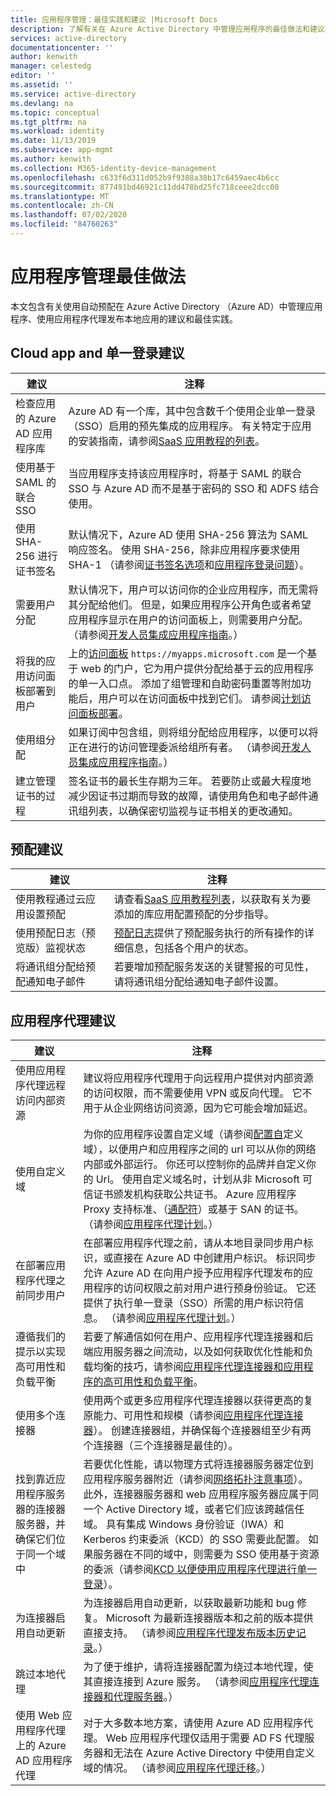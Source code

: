 ```yaml
---
title: 应用程序管理：最佳实践和建议 |Microsoft Docs
description: 了解有关在 Azure Active Directory 中管理应用程序的最佳做法和建议。 了解如何使用自动预配并使用应用程序代理发布本地应用。
services: active-directory
documentationcenter: ''
author: kenwith
manager: celestedg
editor: ''
ms.assetid: ''
ms.service: active-directory
ms.devlang: na
ms.topic: conceptual
ms.tgt_pltfrm: na
ms.workload: identity
ms.date: 11/13/2019
ms.subservice: app-mgmt
ms.author: kenwith
ms.collection: M365-identity-device-management
ms.openlocfilehash: c633f6d311d052b9f9388a38b17c6459aec4b6cc
ms.sourcegitcommit: 877491bd46921c11dd478bd25fc718ceee2dcc08
ms.translationtype: MT
ms.contentlocale: zh-CN
ms.lasthandoff: 07/02/2020
ms.locfileid: "84760263"
---
```

# <a name="application-management-best-practices"></a>应用程序管理最佳做法

本文包含有关使用自动预配在 Azure Active Directory （Azure AD）中管理应用程序、使用应用程序代理发布本地应用的建议和最佳实践。

## <a name="cloud-app-and-single-sign-on-recommendations"></a>Cloud app and 单一登录建议
| 建议 | 注释 |
| --- | --- |
| 检查应用的 Azure AD 应用程序库  | Azure AD 有一个库，其中包含数千个使用企业单一登录（SSO）启用的预先集成的应用程序。 有关特定于应用的安装指南，请参阅[SaaS 应用教程的列表](https://azure.microsoft.com/documentation/articles/active-directory-saas-tutorial-list/)。  | 
| 使用基于 SAML 的联合 SSO  | 当应用程序支持该应用程序时，将基于 SAML 的联合 SSO 与 Azure AD 而不是基于密码的 SSO 和 ADFS 结合使用。  | 
| 使用 SHA-256 进行证书签名  | 默认情况下，Azure AD 使用 SHA-256 算法为 SAML 响应签名。 使用 SHA-256，除非应用程序要求使用 SHA-1 （请参阅[证书签名选项](certificate-signing-options.md)和[应用程序登录问题](application-sign-in-problem-application-error.md)）。  | 
| 需要用户分配  | 默认情况下，用户可以访问你的企业应用程序，而无需将其分配给他们。 但是，如果应用程序公开角色或者希望应用程序显示在用户的访问面板上，则需要用户分配。 （请参阅[开发人员集成应用程序指南](developer-guidance-for-integrating-applications.md)。）  | 
| 将我的应用访问面板部署到用户 | 上的[访问面板](end-user-experiences.md) `https://myapps.microsoft.com` 是一个基于 web 的门户，它为用户提供分配给基于云的应用程序的单一入口点。 添加了组管理和自助密码重置等附加功能后，用户可以在访问面板中找到它们。 请参阅[计划访问面板部署](access-panel-deployment-plan.md)。
| 使用组分配  | 如果订阅中包含组，则将组分配给应用程序，以便可以将正在进行的访问管理委派给组所有者。 （请参阅[开发人员集成应用程序指南](developer-guidance-for-integrating-applications.md)。）   | 
| 建立管理证书的过程 | 签名证书的最长生存期为三年。 若要防止或最大程度地减少因证书过期而导致的故障，请使用角色和电子邮件通讯组列表，以确保密切监视与证书相关的更改通知。 |

## <a name="provisioning-recommendations"></a>预配建议
| 建议 | 注释 |
| --- | --- |
| 使用教程通过云应用设置预配 | 请查看[SaaS 应用教程列表](https://azure.microsoft.com/documentation/articles/active-directory-saas-tutorial-list/)，以获取有关为要添加的库应用配置预配的分步指导。 |
| 使用预配日志（预览版）监视状态 | [预配日志](../reports-monitoring/concept-provisioning-logs.md?context=azure/active-directory/manage-apps/context/manage-apps-context)提供了预配服务执行的所有操作的详细信息，包括各个用户的状态。 |
| 将通讯组分配给预配通知电子邮件 | 若要增加预配服务发送的关键警报的可见性，请将通讯组分配给通知电子邮件设置。 |


## <a name="application-proxy-recommendations"></a>应用程序代理建议
| 建议 | 注释 |
| --- | --- |
| 使用应用程序代理远程访问内部资源 | 建议将应用程序代理用于向远程用户提供对内部资源的访问权限，而不需要使用 VPN 或反向代理。 它不用于从企业网络访问资源，因为它可能会增加延迟。
| 使用自定义域 | 为你的应用程序设置自定义域（请参阅[配置自](application-proxy-configure-custom-domain.md)定义域），以便用户和应用程序之间的 url 可以从你的网络内部或外部运行。 你还可以控制你的品牌并自定义你的 Url。  使用自定义域名时，计划从非 Microsoft 可信证书颁发机构获取公共证书。 Azure 应用程序 Proxy 支持标准、（[通配符](application-proxy-wildcard.md)）或基于 SAN 的证书。 （请参阅[应用程序代理计划](application-proxy-deployment-plan.md)。） |
| 在部署应用程序代理之前同步用户 | 在部署应用程序代理之前，请从本地目录同步用户标识，或直接在 Azure AD 中创建用户标识。 标识同步允许 Azure AD 在向用户授予应用程序代理发布的应用程序的访问权限之前对用户进行预身份验证。 它还提供了执行单一登录（SSO）所需的用户标识符信息。 （请参阅[应用程序代理计划](application-proxy-deployment-plan.md)。） |
| 遵循我们的提示以实现高可用性和负载平衡 | 若要了解通信如何在用户、应用程序代理连接器和后端应用服务器之间流动，以及如何获取优化性能和负载均衡的技巧，请参阅[应用程序代理连接器和应用程序的高可用性和负载平衡](application-proxy-high-availability-load-balancing.md)。 |
| 使用多个连接器 | 使用两个或更多应用程序代理连接器以获得更高的复原能力、可用性和规模（请参阅[应用程序代理连接器](application-proxy-connectors.md)）。 创建连接器组，并确保每个连接器组至少有两个连接器（三个连接器是最佳的）。 |
| 找到靠近应用程序服务器的连接器服务器，并确保它们位于同一个域中 | 若要优化性能，请以物理方式将连接器服务器定位到应用程序服务器附近（请参阅[网络拓扑注意事项](application-proxy-network-topology.md)）。 此外，连接器服务器和 web 应用程序服务器应属于同一个 Active Directory 域，或者它们应该跨越信任域。 具有集成 Windows 身份验证（IWA）和 Kerberos 约束委派（KCD）的 SSO 需要此配置。 如果服务器在不同的域中，则需要为 SSO 使用基于资源的委派（请参阅[KCD 以便使用应用程序代理进行单一登录](application-proxy-configure-single-sign-on-with-kcd.md)）。 |
| 为连接器启用自动更新 | 为连接器启用自动更新，以获取最新功能和 bug 修复。 Microsoft 为最新连接器版本和之前的版本提供直接支持。 （请参阅[应用程序代理发布版本历史记录](application-proxy-release-version-history.md)。） |
| 跳过本地代理 | 为了便于维护，请将连接器配置为绕过本地代理，使其直接连接到 Azure 服务。 （请参阅[应用程序代理连接器和代理服务器](application-proxy-configure-connectors-with-proxy-servers.md)。） |
| 使用 Web 应用程序代理上的 Azure AD 应用程序代理 | 对于大多数本地方案，请使用 Azure AD 应用程序代理。 Web 应用程序代理仅适用于需要 AD FS 代理服务器和无法在 Azure Active Directory 中使用自定义域的情况。 （请参阅[应用程序代理迁移](application-proxy-migration.md)。） |
